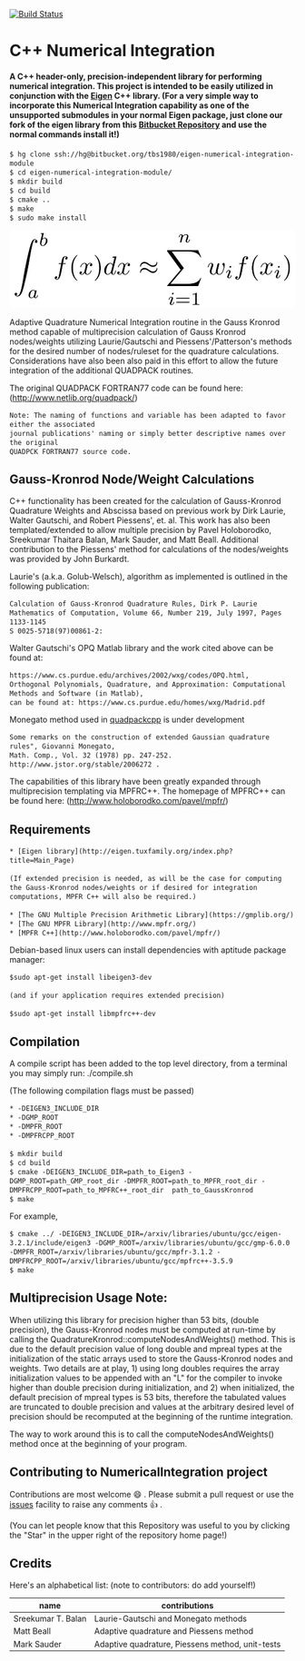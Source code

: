 [![Build Status](https://travis-ci.org/tbs1980/NumericalIntegration.svg?branch=master)](https://travis-ci.org/tbs1980/NumericalIntegration)

# C++ Numerical Integration

####  A C++ header-only, precision-independent library for performing numerical integration. This project is intended to be easily utilized in conjunction with the [Eigen](http://eigen.tuxfamily.org/index.php?title=Main_Page) C++ library.  (For a very simple way to incorporate this Numerical Integration capability as one of the unsupported submodules in your normal Eigen package, just clone our fork of the eigen library from this [Bitbucket Repository](https://bitbucket.org/tbs1980/eigen-numerical-integration-module) and use the normal commands install it!)  

	$ hg clone ssh://hg@bitbucket.org/tbs1980/eigen-numerical-integration-module
	$ cd eigen-numerical-integration-module/
	$ mkdir build
	$ cd build
	$ cmake ..
	$ make
	$ sudo make install

![Gaussian quadrature](./gauss_quadrature.png)

Adaptive Quadrature Numerical Integration routine in the Gauss Kronrod method capable of multiprecision calculation of Gauss Kronrod nodes/weights utilizing Laurie/Gautschi and Piessens'/Patterson's methods for the desired number of nodes/ruleset for the quadrature calculations.  Considerations have also been also paid in this effort to allow the future integration of the additional QUADPACK routines.

The original QUADPACK FORTRAN77 code can be found here:
	(http://www.netlib.org/quadpack/)

	Note: The naming of functions and variable has been adapted to favor either the associated
	journal publications' naming or simply better descriptive names over the original
	QUADPCK FORTRAN77 source code.

## Gauss-Kronrod Node/Weight Calculations

C++ functionality has been created for the calculation of Gauss-Kronrod Quadrature Weights and Abscissa based on previous work by Dirk Laurie, Walter Gautschi, and Robert Piessens', et. al.  This work has also been templated/extended to allow multiple precision by Pavel Holoborodko, Sreekumar Thaitara Balan, Mark Sauder, and Matt Beall.  Additional contribution to the Piessens' method for calculations of the nodes/weights was provided by John Burkardt.

Laurie's (a.k.a. Golub-Welsch), algorithm as implemented is outlined in the following publication:

	Calculation of Gauss-Kronrod Quadrature Rules, Dirk P. Laurie
	Mathematics of Computation, Volume 66, Number 219, July 1997, Pages 1133-1145
	S 0025-5718(97)00861-2:

Walter Gautschi's OPQ Matlab library and the work cited above can be found at:

	https://www.cs.purdue.edu/archives/2002/wxg/codes/OPQ.html,
	Orthogonal Polynomials, Quadrature, and Approximation: Computational Methods and Software (in Matlab),
	can be found at: https://www.cs.purdue.edu/homes/wxg/Madrid.pdf

Monegato method used in [quadpackcpp](http://quadpackpp.sourceforge.net/) is under development

	Some remarks on the construction of extended Gaussian quadrature rules", Giovanni Monegato,
	Math. Comp., Vol. 32 (1978) pp. 247-252. http://www.jstor.org/stable/2006272 .

The capabilities of this library have been greatly expanded through multiprecision templating via MPFRC++.  The homepage of MPFRC++ can be found here:
	(http://www.holoborodko.com/pavel/mpfr/)


## Requirements

	* [Eigen library](http://eigen.tuxfamily.org/index.php?title=Main_Page)
    
	(If extended precision is needed, as will be the case for computing the Gauss-Kronrod nodes/weights or if desired for integration computations, MPFR C++ will also be required.) 
    
	* [The GNU Multiple Precision Arithmetic Library](https://gmplib.org/)
	* [The GNU MPFR Library](http://www.mpfr.org/)
	* [MPFR C++](http://www.holoborodko.com/pavel/mpfr/)

Debian-based linux users can install dependencies with aptitude package manager:

	$sudo apt-get install libeigen3-dev
    
    (and if your application requires extended precision)
    
    $sudo apt-get install libmpfrc++-dev

## Compilation

A compile script has been added to the top level directory, from a terminal you may simply run: ./compile.sh


(The following compilation flags must be passed)

	* -DEIGEN3_INCLUDE_DIR
	* -DGMP_ROOT
	* -DMPFR_ROOT
	* -DMPFRCPP_ROOT

	$ mkdir build
	$ cd build
	$ cmake -DEIGEN3_INCLUDE_DIR=path_to_Eigen3 -DGMP_ROOT=path_GMP_root_dir -DMPFR_ROOT=path_to_MPFR_root_dir -DMPFRCPP_ROOT=path_to_MPFRC++_root_dir  path_to_GaussKronrod
	$ make

For example,

	$ cmake ../ -DEIGEN3_INCLUDE_DIR=/arxiv/libraries/ubuntu/gcc/eigen-3.2.1/include/eigen3 -DGMP_ROOT=/arxiv/libraries/ubuntu/gcc/gmp-6.0.0 -DMPFR_ROOT=/arxiv/libraries/ubuntu/gcc/mpfr-3.1.2 -DMPFRCPP_ROOT=/arxiv/libraries/ubuntu/gcc/mpfrc++-3.5.9
	$ make

## Multiprecision Usage Note:

When utilizing this library for precision higher than 53 bits, (double precision), the Gauss-Kronrod nodes must be computed at run-time by calling the QuadratureKronrod<Scalar>::computeNodesAndWeights() method.  This is due to the default precision value of long double and mpreal types at the initialization of the static arrays used to store the Gauss-Kronrod nodes and weights. Two details are at play, 1) using long doubles requires the array initialization values to be appended with an "L" for the compiler to invoke higher than double precision during initialization, and 2) when initialized, the default precision of mpreal types is 53 bits, therefore the tabulated values are truncated to double precision and values at the arbitrary desired level of precision should be recomputed at the beginning of the runtime integration.

The way to work around this is to call the computeNodesAndWeights() method once at the beginning of your program.

## Contributing to NumericalIntegration project

Contributions are most welcome  :smile: . Please submit a pull request or use the [issues](https://github.com/tbs1980/NumericalIntegration/issues) facility to raise any comments  :+1: .

(You can let people know that this Repository was useful to you by clicking the "Star" in the upper right of the repository home page!)

## Credits

Here's an alphabetical list: (note to contributors: do add yourself!)

name | contributions
-----|--------------
Sreekumar T. Balan | Laurie-Gautschi and Monegato methods
Matt Beall | Adaptive quadrature and Piessens method
Mark Sauder | Adaptive quadrature, Piessens method, unit-tests

